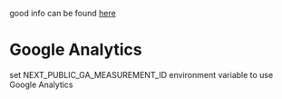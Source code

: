 good info can be found [here](https://prismic.io/blog/nextjs-seo-tutorial#using-an-excellent-seo-library-nextseo)

# Google Analytics

set NEXT_PUBLIC_GA_MEASUREMENT_ID environment variable to use Google Analytics
